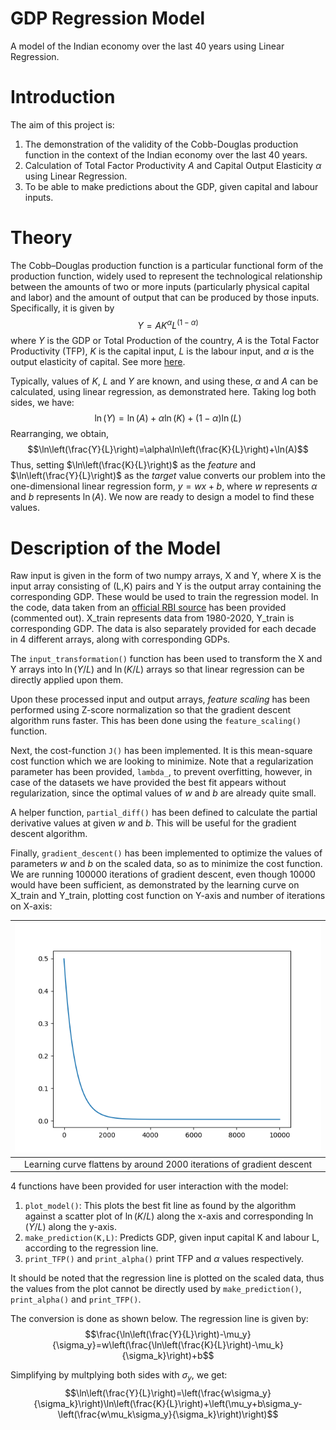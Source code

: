 # GDP Regression Model
A model of the Indian economy over the last 40 years using Linear Regression.
# Introduction
The aim of this project is:
1. The demonstration of the validity of the Cobb-Douglas production function in the context of the Indian economy over the last 40 years.
2. Calculation of Total Factor Productivity $A$ and Capital Output Elasticity $\alpha$ using Linear Regression.
3. To be able to make predictions about the GDP, given capital and labour inputs.
# Theory
The Cobb–Douglas production function is a particular functional form of the production function, widely used to represent the technological relationship between the amounts of two or more inputs (particularly physical capital and labor) and the amount of output that can be produced by those inputs.
Specifically, it is given by $$Y=AK^\alpha L^\left(1-\alpha\right)$$ where $Y$ is the GDP or Total Production of the country, $A$ is the Total Factor Productivity (TFP), $K$ is the capital input, $L$ is the labour input, and $\alpha$ is the output elasticity of capital.
See more [here](https://en.wikipedia.org/wiki/Cobb%E2%80%93Douglas_production_function#:~:text=In%20economics%20and%20econometrics%2C%20the,that%20can%20be%20produced%20by).

Typically, values of $K$, $L$ and $Y$ are known, and using these, $\alpha$ and $A$ can be calculated, using linear regression, as demonstrated here.
Taking log both sides, we have:
$$\ln(Y)=\ln(A)+\alpha \ln(K)+\left(1-\alpha\right)\ln(L)$$
Rearranging, we obtain,
$$\ln\left(\frac{Y}{L}\right)=\alpha\ln\left(\frac{K}{L}\right)+\ln(A)$$
Thus, setting $\ln\left(\frac{K}{L}\right)$ as the *feature* and $\ln\left(\frac{Y}{L}\right)$ as the *target* value converts our problem into the one-dimensional linear regression form, $y=wx+b$, where $w$ represents $\alpha$ and $b$ represents $\ln(A)$. We now are ready to design a model to find these values.
# Description of the Model
Raw input is given in the form of two numpy arrays, X and Y, where X is the input array consisting of (L,K) pairs and Y is the output array containing the corresponding GDP. These would be used to train the regression model. In the code, data taken from an [official RBI source](https://www.rbi.org.in/Scripts/KLEMS.aspx) has been provided (commented out). X_train represents data from 1980-2020, Y_train is corresponding GDP. The data is also separately provided for each decade in 4 different arrays, along with corresponding GDPs. 

The `input_transformation()` function has been used to transform the X and Y arrays into $\ln(Y/L)$ and $\ln(K/L)$ arrays so that linear regression can be directly applied upon them. 

Upon these processed input and output arrays, *feature scaling* has been performed using Z-score normalization so that the gradient descent algorithm runs faster.
This has been done using the `feature_scaling()` function.

Next, the cost-function `J()` has been implemented. It is this mean-square cost function which we are looking to minimize. Note that a regularization parameter has been provided, `lambda_`, to prevent overfitting, however, in case of the datasets we have provided the best fit appears without regularization, since the optimal values of $w$ and $b$ are already quite small.

A helper function, `partial_diff()` has been defined to calculate the partial derivative values at given $w$ and $b$. This will be useful for the gradient descent algorithm.

Finally, `gradient_descent()` has been implemented to optimize the values of parameters $w$ and $b$ on the scaled data, so as to minimize the cost function. We are running 100000 iterations of gradient descent, even though 10000 would have been sufficient, as demonstrated by the learning curve on X_train and Y_train, plotting cost function on Y-axis and number of iterations on X-axis:

| ![Learning Curve](l_c.png) |
| :--: |
| Learning curve flattens by around 2000 iterations of gradient descent |

4 functions have been provided for user interaction with the model:
1. `plot_model()`: This plots the best fit line as found by the algorithm against a scatter plot of $\ln(K/L)$ along the x-axis and corresponding $\ln(Y/L)$ along the y-axis.
2. `make_prediction(K,L)`: Predicts GDP, given input capital K and labour L, according to the regression line.
3. `print_TFP()` and `print_alpha()` print TFP and $\alpha$ values respectively.

It should be noted that the regression line is plotted on the scaled data, thus the values from the plot cannot be directly used by `make_prediction()`, `print_alpha()` and `print_TFP()`.

The conversion is done as shown below. The regression line is given by:
$$\frac{\ln\left(\frac{Y}{L}\right)-\mu_y}{\sigma_y}=w\left(\frac{\ln\left(\frac{K}{L}\right)-\mu_k}{\sigma_k}\right)+b$$

Simplifying  by multplying both sides with $\sigma_y$, we get:
$$\ln\left(\frac{Y}{L}\right)=\left(\frac{w\sigma_y}{\sigma_k}\right)\ln\left(\frac{K}{L}\right)+\left(\mu_y+b\sigma_y-\left(\frac{w\mu_k\sigma_y}{\sigma_k}\right)\right)$$
